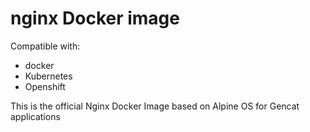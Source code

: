 # nginx Docker image

Compatible with:
* docker
* Kubernetes
* Openshift

This is the official Nginx Docker Image based on Alpine OS for Gencat applications

